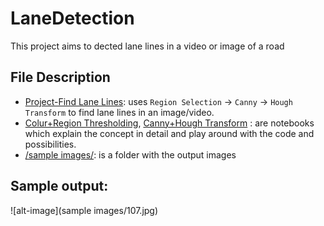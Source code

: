 # LaneDetection
This project aims to dected lane lines in a video or image of a road

## File Description
- [Project-Find Lane Lines](https://github.com/VanessaSingh/LaneDetection/blob/master/Project%20-%20Find%20Lane%20Lines.ipynb): uses `Region Selection` -> `Canny` -> `Hough Transform` to find lane lines in an image/video.
- [Colur+Region Thresholding](https://github.com/VanessaSingh/LaneDetection/blob/master/Colour%20%2B%20Region%20Thresholding.ipynb), [Canny+Hough Transform](https://github.com/VanessaSingh/LaneDetection/blob/master/Canny%20%2B%20Hough%20Transform.ipynb) :  are notebooks which explain the concept in detail and play around with the code and possibilities.
- [/sample images/](https://github.com/VanessaSingh/LaneDetection/blob/master/fold.zip): is a folder with the output images

## Sample output:

![alt-image](sample images/107.jpg)
